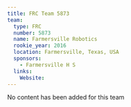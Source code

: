 ```yaml
---
title: FRC Team 5873
team:
  type: FRC
  number: 5873
  name: Farmersville Robotics
  rookie_year: 2016
  location: Farmersville, Texas, USA
  sponsors:
    - Farmersville H S
  links:
    Website: 
---
```

No content has been added for this team